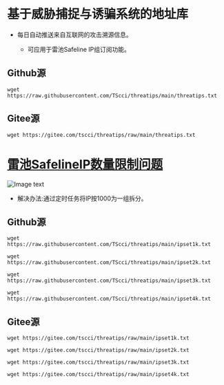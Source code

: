 # 基于威胁捕捉与诱骗系统的地址库

* 每日自动推送来自互联网的攻击溯源信息。
  
  * 可应用于雷池Safeline IP组订阅功能。

## Github源

``` wget https://raw.githubusercontent.com/TScci/threatips/main/threatips.txt ```

## Gitee源

``` wget https://gitee.com/tscci/threatips/raw/main/threatips.txt ```

# [雷池SafelineIP数量限制问题](https://github.com/chaitin/SafeLine/issues/632)

![Image text](IMG202402292x.png)

* 解决办法:通过定时任务将IP按1000为一组拆分。

## Github源
  
``` wget https://raw.githubusercontent.com/TScci/threatips/main/ipset1k.txt ```

``` wget https://raw.githubusercontent.com/TScci/threatips/main/ipset2k.txt ```

``` wget https://raw.githubusercontent.com/TScci/threatips/main/ipset3k.txt ```

``` wget https://raw.githubusercontent.com/TScci/threatips/main/ipset4k.txt ```

## Gitee源

``` wget https://gitee.com/tscci/threatips/raw/main/ipset1k.txt ```

``` wget https://gitee.com/tscci/threatips/raw/main/ipset2k.txt ```

``` wget https://gitee.com/tscci/threatips/raw/main/ipset3k.txt ```

``` wget https://gitee.com/tscci/threatips/raw/main/ipset4k.txt ```
